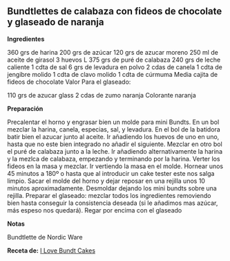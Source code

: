 ## Bundtlettes de calabaza con fideos de chocolate y glaseado de naranja

**Ingredientes**

360 grs de harina
200 grs de azúcar
120 grs de azucar moreno
250 ml de aceite de girasol
3 huevos L
375 grs de puré de calabaza
240 grs de leche caliente
1 cdta de sal
6 grs de levadura en polvo
2 cdas de canela
1 cdta de jengibre molido
1 cdta de clavo molido
1 cdta de cúrmuma
Media cajita de fideos de chocolate Valor
Para el glaseado:

 

110 grs de azucar glass
2 cdas de zumo naranja
Colorante naranja

**Preparación**

Precalentar el horno y engrasar bien un molde para mini Bundts.
En un bol mezclar la harina, canela, especias, sal, y levadura.
En el bol de la batidora batir bien el azucar junto al aceite. Ir añadiendo los huevos de uno en uno, hasta que no este bien integrado no añadir el siguiente.
Mezclar en otro bol el puré de calabaza junto a la leche.
Ir añadiendo alternativamente la harina y la mezlca de calabaza, empezando y terminando por la harina. Verter los fideos en la masa y mezclar.
Ir vertiendo la masa en el molde.
Hornear unos 45 minutos a 180º o hasta que al introducir un cake tester este nos salga limpio.
Sacar el molde del horno y dejar reposar en una rejilla unos 10 minutos aproximadamente.
Desmoldar dejando los mini bundts sobre una rejilla.
Preparar el glaseado: mezclar todos los ingredientes removiendo bien hasta conseguir la consistencia deseada (si le añadimos mas azúcar,  más espeso nos quedará).
Regar por encima con el glaseado

**Notas**

Bundtlette de Nordic Ware

**Receta de:** [I Love Bundt Cakes](http://ilovebundtcakes.com/mini-bundts-de-calabaza-con-fideos-de/)
